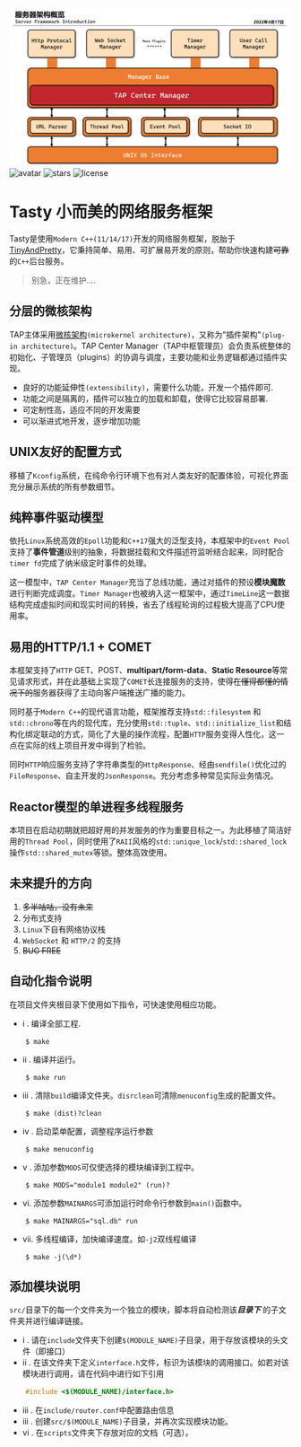 ![intro](./utils/pic1.png)
![avatar](https://badgen.net/badge/Language/C++17/orange)
![stars](https://badgen.net/badge/Dev%20Env./Linux/green)
![license](https://badgen.net/badge/License/Apache-2.0/blue)
# **Tasty 小而美的网络服务框架**
Tasty是使用`Modern C++(11/14/17)`开发的网络服务框架，脱胎于[TinyAndPretty](https://github.com/NoUITeam/TinyAndPretty)，它秉持简单、易用、可扩展易开发的原则，帮助你快速构建~~可靠~~的``C++``后台服务。

> 别急，正在维护....
## 分层的微核架构 ##
TAP主体采用[微核架构](http://www.ruanyifeng.com/blog/2016/09/software-architecture.html)`(microkernel architecture)`，又称为"插件架构"`(plug-in architecture)`。TAP Center Manager（TAP中枢管理员）会负责系统整体的初始化、子管理员（plugins）的协调与调度，主要功能和业务逻辑都通过插件实现。
* 良好的功能延伸性`(extensibility)`，需要什么功能，开发一个插件即可.
* 功能之间是隔离的，插件可以独立的加载和卸载，使得它比较容易部署.
* 可定制性高，适应不同的开发需要
* 可以渐进式地开发，逐步增加功能

## UNIX友好的配置方式 ##
移植了`Kconfig`系统，在纯命令行环境下也有对人类友好的配置体验，可视化界面充分展示系统的所有参数细节。

## 纯粹事件驱动模型 ##
依托`Linux`系统高效的`Epoll`功能和`C++17`强大的泛型支持，本框架中的`Event Pool`支持了**事件管道**级别的抽象，将数据挂载和文件描述符监听结合起来，同时配合`timer fd`完成了纳米级定时事件的处理。

这一模型中，`TAP Center Manager`充当了总线功能，通过对插件的预设**模块魔数**进行判断完成调度。`Timer Manager`也被纳入这一框架中，通过`TimeLine`这一数据结构完成虚拟时间和现实时间的转换，省去了线程轮询的过程极大提高了CPU使用率。

## 易用的HTTP/1.1 + COMET ##
本框架支持了`HTTP` GET、POST、**multipart/form-data**、**Static Resource**等常见请求形式，并在此基础上实现了`COMET`长连接服务的支持，使得~~在懂得都懂的情况下的~~服务器获得了主动向客户端推送广播的能力。

同时基于`Modern C++`的现代语言功能，框架推荐支持`std::filesystem` 和 `std::chrono`等在内的现代库，充分使用`std::tuple`、`std::initialize_list`和结构化绑定联动的方式，简化了大量的操作流程，配置`HTTP`服务变得人性化，这一点在实际的线上项目开发中得到了检验。

同时`HTTP`响应服务支持了字符串类型的`HttpResponse`、经由`sendfile()`优化过的`FileResponse`、自主开发的`JsonResponse`。充分考虑多种常见实际业务情况。

## Reactor模型的单进程多线程服务 ##
本项目在启动初期就把超好用的并发服务的作为重要目标之一。为此移植了简洁好用的`Thread Pool`，同时使用了`RAII`风格的`std::unique_lock`/`std::shared_lock`操作`std::shared_mutex`等锁。整体高效使用。


## 未来提升的方向 ##
1. ~~多半咕咕，没有未来~~
2. 分布式支持
3. `Linux`下自有网络协议栈
4. `WebSocket` 和 `HTTP/2` 的支持
5. ~~BUG FREE~~



## 自动化指令说明 ##
在项目文件夹根目录下使用如下指令，可快速使用相应功能。
* i . 编译全部工程. 
```
    $ make 
```
* ii . 编译并运行。
```
    $ make run
```

* iii . 清除`build`编译文件夹。`disrclean`可清除`menuconfig`生成的配置文件。
```
    $ make (dist)?clean
```
* iv . 启动菜单配置，调整程序运行参数
```
    $ make menuconfig
```
* v . 添加参数`MODS`可仅使选择的模块编译到工程中。
```
    $ make MODS="module1 module2" (run)?
```
* vi. 添加参数`MAINARGS`可添加运行时命令行参数到`main()`函数中。
```
    $ make MAINARGS="sql.db" run
```
* vii. 多线程编译，加快编译速度。如`-j2`双线程编译
```
    $ make -j(\d*)
```

## 添加模块说明 ##
`src/`目录下的每一个文件夹为一个独立的模块，脚本将自动检测该***目录下*** 的子文件夹并进行编译链接。
* i . 请在`include`文件夹下创建`$(MODULE_NAME)`子目录，用于存放该模块的头文件（即接口）
* ii . 在该文件夹下定义`interface.h`文件，标识为该模块的调用接口。如若对该模块进行调用，请在代码中进行如下引用
```c++
    #include <$(MODULE_NAME)/interface.h>
```
* iii . 在`include/router.conf`中配置路由信息
* iii . 创建`src/$(MODULE_NAME)`子目录，并再次实现模块功能。
* vi . 在`scripts`文件夹下存放对应的文档（可选）。
